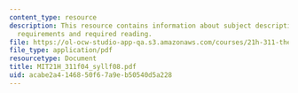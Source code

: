```yaml
---
content_type: resource
description: This resource contains information about subject description, subject
  requirements and required reading.
file: https://ol-ocw-studio-app-qa.s3.amazonaws.com/courses/21h-311-the-renaissance-1300-1600-fall-2004/acabe2a4146850f67a9eb50540d5a228_MIT21H_311f04_syllf08.pdf
file_type: application/pdf
resourcetype: Document
title: MIT21H_311f04_syllf08.pdf
uid: acabe2a4-1468-50f6-7a9e-b50540d5a228
---
```


